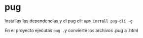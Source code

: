# pug

Installas las dependencias y el pug cli: ``npm install pug-cli -g``

En el proyecto ejecutas ``pug .``y convierte los archivos .pug a .html

